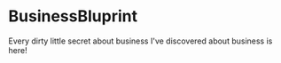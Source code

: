 # BusinessBluprint
Every dirty little secret about business I've discovered about business is here!
